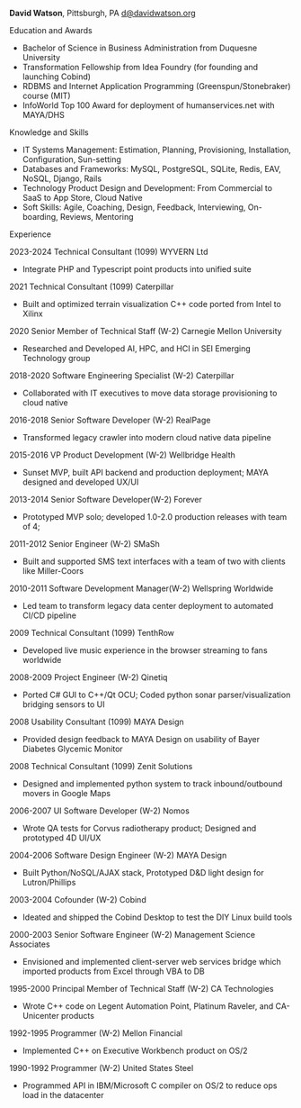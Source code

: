 **David Watson**, Pittsburgh, PA d@davidwatson.org

Education and Awards

* Bachelor of Science in Business Administration from Duquesne University
* Transformation Fellowship from Idea Foundry (for founding and launching Cobind)
* RDBMS and Internet Application Programming (Greenspun/Stonebraker) course (MIT)
* InfoWorld Top 100 Award for deployment of humanservices.net with MAYA/DHS
   
Knowledge and Skills

* IT Systems Management: Estimation, Planning, Provisioning, Installation, Configuration, Sun-setting  
* Databases and Frameworks: MySQL, PostgreSQL, SQLite, Redis, EAV, NoSQL, Django, Rails 
* Technology Product Design and Development: From Commercial to SaaS to App Store, Cloud Native 
* Soft Skills: Agile, Coaching, Design, Feedback, Interviewing, On-boarding, Reviews, Mentoring

Experience

2023-2024 Technical Consultant (1099) WYVERN Ltd

* Integrate PHP and Typescript point products into unified suite

2021 Technical Consultant (1099) Caterpillar

* Built and optimized terrain visualization C++ code ported from Intel to Xilinx

2020 Senior Member of Technical Staff (W-2) Carnegie Mellon University

* Researched and Developed AI, HPC, and HCI in SEI Emerging Technology group

2018-2020 Software Engineering Specialist (W-2) Caterpillar

* Collaborated with IT executives to move data storage provisioning to cloud native

2016-2018 Senior Software Developer (W-2) RealPage

* Transformed legacy crawler into modern cloud native data pipeline

2015-2016 VP Product Development (W-2) Wellbridge Health

* Sunset MVP, built API backend and production deployment; MAYA designed and developed UX/UI

2013-2014 Senior Software Developer(W-2) Forever

* Prototyped MVP solo; developed 1.0-2.0 production releases with team of 4;

2011-2012 Senior Engineer (W-2) SMaSh

* Built and supported SMS text interfaces with a team of two with clients like Miller-Coors

2010-2011 Software Development Manager(W-2) Wellspring Worldwide

* Led team to transform legacy data center deployment to automated CI/CD pipeline

2009 Technical Consultant (1099) TenthRow

* Developed live music experience in the browser streaming to fans worldwide

2008-2009 Project Engineer (W-2) Qinetiq

* Ported C# GUI to C++/Qt OCU; Coded python sonar parser/visualization bridging sensors to UI

2008 Usability Consultant (1099) MAYA Design

* Provided design feedback to MAYA Design on usability of Bayer Diabetes Glycemic Monitor

2008 Technical Consultant (1099) Zenit Solutions

* Designed and implemented python system to track inbound/outbound movers in Google Maps

2006-2007 UI Software Developer (W-2) Nomos

* Wrote QA tests for Corvus radiotherapy product; Designed and prototyped 4D UI/UX

2004-2006 Software Design Engineer (W-2) MAYA Design

* Built Python/NoSQL/AJAX stack, Prototyped D&D light design for Lutron/Phillips

2003-2004 Cofounder (W-2) Cobind

* Ideated and shipped the Cobind Desktop to test the DIY Linux build tools

2000-2003 Senior Software Engineer (W-2) Management Science Associates

* Envisioned and implemented client-server web services bridge which imported products from Excel through VBA to DB

1995-2000 Principal Member of Technical Staff (W-2) CA Technologies

* Wrote C++ code on Legent Automation Point, Platinum Raveler, and CA-Unicenter products

1992-1995 Programmer (W-2) Mellon Financial

* Implemented C++ on Executive Workbench product on OS/2

1990-1992 Programmer (W-2) United States Steel

* Programmed API in IBM/Microsoft C compiler on OS/2 to reduce ops load in the datacenter
